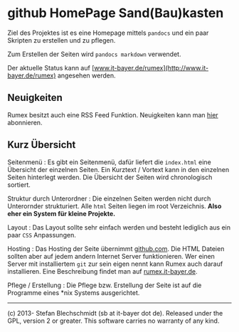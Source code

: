# github HomePage Sand(Bau)kasten

Ziel des Projektes ist es eine Homepage mittels `pandocs` 
und ein paar Skripten zu erstellen und zu pflegen.

Zum Erstellen der Seiten wird `pandocs markdown` verwendet.

Der aktuelle Status kann auf [www.it-bayer.de/rumex](http://www.it-bayer.de/rumex) angesehen werden.

## Neuigkeiten

Rumex besitzt auch eine RSS Feed Funktion. 
Neuigkeiten kann man [hier](http://www.it-bayer.de/rumex/rss.xml) abonnieren.

## Kurz Übersicht

Seitenmenü
:	Es gibt ein Seitenmenü, dafür liefert die `index.html` 
	eine Übersicht der einzelnen Seiten.
	Ein Kurztext / Vortext kann in den einzelnen Seiten hinterlegt werden.
	Die Übersicht der Seiten wird chronologisch sortiert.

Struktur durch Unterordner
:	Die einzelnen Seiten werden nicht durch Unterornder strukturiert.
	Alle `html` Seiten liegen im root Verzeichnis.
	**Also eher ein System für kleine Projekte.**

Layout
:	Das Layout sollte sehr einfach werden und besteht lediglich
	aus ein paar `CSS` Anpassungen.

Hosting
:	Das Hosting der Seite übernimmt [github.com](http://github.com).
	Die HTML Dateien sollten aber auf jedem andern Internet Server
	funktionieren.
	Wer einen Server mit installiertem `git` zur sein eigen nennt 
	kann Rumex auch darauf installieren. 
	Eine Beschreibung findet man auf [rumex.it-bayer.de](http://rumex.it-bayer.de).

Pflege / Erstellung
:	Die Pflege bzw. Erstellung der Seite ist auf die Programme eines
	*nix Systems ausgerichtet.

------------------------------------------------------------

\(c) 2013- Stefan Blechschmidt (sb at it-bayer dot de). Released under the GPL, version 2 or greater. This software carries no warranty of any kind. 
